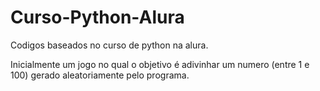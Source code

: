 # Curso-Python-Alura

Codigos baseados no curso de python na alura.

Inicialmente um jogo no qual o objetivo é adivinhar um numero (entre 1 e 100) gerado aleatoriamente  pelo programa.
